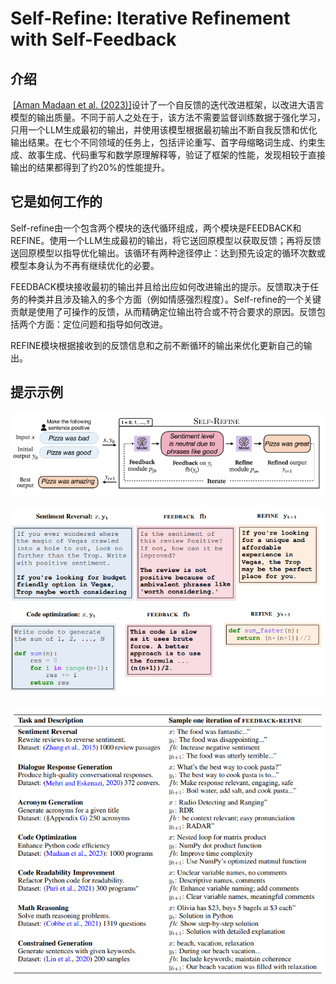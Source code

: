 # Self-Refine: Iterative Refinement with Self-Feedback



## 介绍

​		[\[Aman Madaan et al. (2023)\]](https://arxiv.org/abs/2303.17651)设计了一个自反馈的迭代改进框架，以改进大语言模型的输出质量。不同于前人之处在于，该方法不需要监督训练数据于强化学习，只用一个LLM生成最初的输出，并使用该模型根据最初输出不断自我反馈和优化输出结果。在七个不同领域的任务上，包括评论重写、首字母缩略词生成、约束生成、故事生成、代码重写和数学原理解释等，验证了框架的性能，发现相较于直接输出的结果都得到了约20%的性能提升。

## 它是如何工作的

​		Self-refine由一个包含两个模块的迭代循环组成，两个模块是FEEDBACK和REFINE。使用一个LLM生成最初的输出，将它送回原模型以获取反馈；再将反馈送回原模型以指导优化输出。该循环有两种途径停止：达到预先设定的循环次数或模型本身认为不再有继续优化的必要。

​		FEEDBACK模块接收最初的输出并且给出应如何改进输出的提示。反馈取决于任务的种类并且涉及输入的多个方面（例如情感强烈程度）。Self-refine的一个关键贡献是使用了可操作的反馈，从而精确定位输出符合或不符合要求的原因。反馈包括两个方面：定位问题和指导如何改进。

​		REFINE模块根据接收到的反馈信息和之前不断循环的输出来优化更新自己的输出。

## 提示示例

![](./095927.png)

![](./101823.png)

![](./102700.png)

